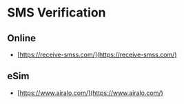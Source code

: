 # SMS Verification

## Online

- [https://receive-smss.com/](https://receive-smss.com/)

## eSim

- [https://www.airalo.com/](https://www.airalo.com/)